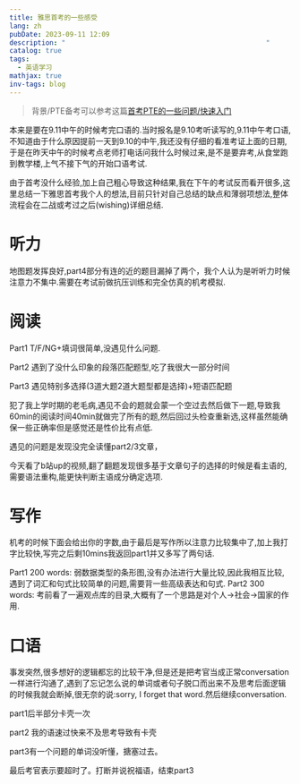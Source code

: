 ```yaml
---
title: 雅思首考的一些感受
lang: zh
pubDate: 2023-09-11 12:09
description: "                                                  "
catalog: true
tags:
  - 英语学习
mathjax: true
inv-tags: blog
---
```

> 背景/PTE备考可以参考这篇[首考PTE的一些问题/快速入门](https://blog.asyncx.top/zh/blog/%5B%E6%9B%B4%E6%96%B0%5D%E9%A6%96%E8%80%83PTE%E7%9A%84%E4%B8%80%E4%BA%9B%E9%97%AE%E9%A2%98/%E5%BF%AB%E9%80%9F%E5%85%A5%E9%97%A8/)

本来是要在9.11中午的时候考完口语的.当时报名是9.10考听读写的,9.11中午考口语,不知道由于什么原因提前一天到9.10的中午,我还没有仔细的看准考证上面的日期,于是在昨天中午的时候考点老师打电话问我什么时候过来,是不是要弃考,从食堂跑到教学楼,上气不接下气的开始口语考试.

由于首考没什么经验,加上自己粗心导致这种结果,我在下午的考试反而看开很多,这里总结一下雅思首考我个人的想法,目前只针对自己总结的缺点和薄弱项想法,整体流程会在二战或考过之后(wishing)详细总结.
# 听力
地图题发挥良好,part4部分有连的近的题目漏掉了两个，我个人认为是听听力时候注意力不集中.需要在考试前做抗压训练和完全仿真的机考模拟.
# 阅读
Part1 T/F/NG+填词很简单,没遇见什么问题.

Part2 遇到了没什么印象的段落匹配题型,吃了我很大一部分时间

Part3 遇见特别多选择(3道大题2道大题型都是选择)+短语匹配题

犯了我上学时期的老毛病,遇见不会的题就会蒙一个空过去然后做下一题,导致我60min的阅读时间40min就做完了所有的题,然后回过头检查重新选,这样虽然能确保一些正确率但是感觉还是性价比有点低.

遇见的问题是发现没完全读懂part2/3文章，

今天看了b站up的视频,翻了翻题发现很多基于文章句子的选择的时候是看主语的,需要语法重构,能更快判断主语成分确定选项.
# 写作
机考的时候下面会给出你的字数,由于最后是写作所以注意力比较集中了,加上我打字比较快,写完之后剩10mins我返回part1并又多写了两句话.

Part1 200 words: 弱数据类型的条形图,没有办法进行大量比较,因此我相互比较,遇到了词汇和句式比较简单的问题,需要背一些高级表达和句式.
Part2 300 words: 考前看了一遍观点库的目录,大概有了一个思路是对个人->社会->国家的作用.

# 口语
事发突然,很多想好的逻辑都忘的比较干净,但是还是把考官当成正常conversation一样进行沟通了,遇到了忘记怎么说的单词或者句子脱口而出来不及思考后面逻辑的时候我就会断掉,很无奈的说:sorry, I forget that word.然后继续conversation.

part1后半部分卡壳一次

part2 我的语速过快来不及思考导致有卡壳

part3有一个问题的单词没听懂，搪塞过去。 

最后考官表示要超时了。打断并说祝福语，结束part3